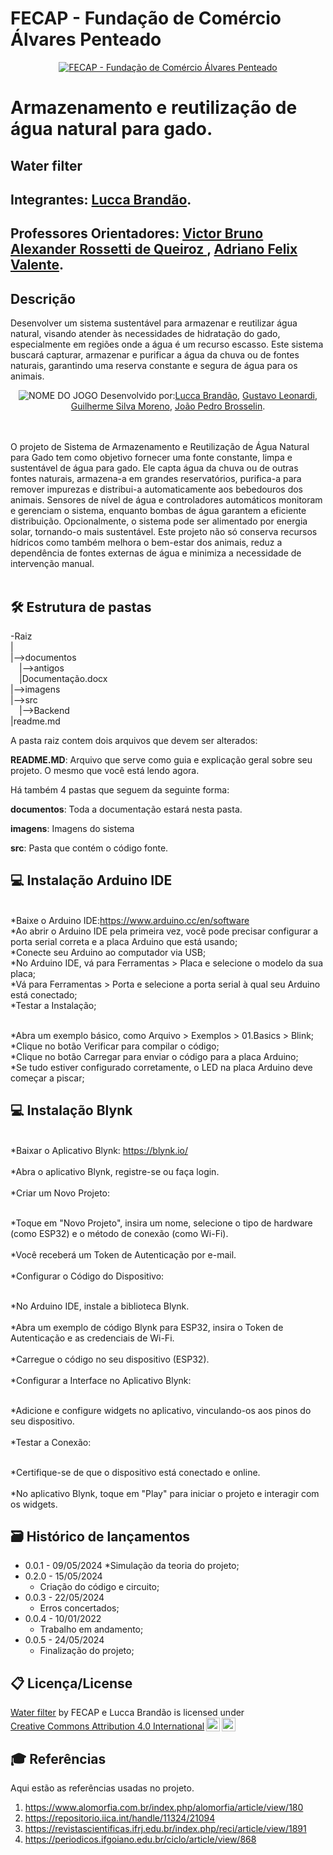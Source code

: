 # FECAP - Fundação de Comércio Álvares Penteado

<p align="center">
<a href= "https://www.fecap.br/"><img src="https://encrypted-tbn0.gstatic.com/images?q=tbn:ANd9GcRhZPrRa89Kma0ZZogxm0pi-tCn_TLKeHGVxywp-LXAFGR3B1DPouAJYHgKZGV0XTEf4AE&usqp=CAU" alt="FECAP - Fundação de Comércio Álvares Penteado" border="0"></a>
</p>

#  Armazenamento e reutilização de água natural para gado.

## Water filter

## Integrantes: <a href="https:https://www.linkedin.com/in/lucca-brand%C3%A3o-821044243/">Lucca Brandão</a></a>.

## Professores Orientadores: <a href="https:https://www.linkedin.com/in/victorbarq/">Victor Bruno Alexander Rossetti de Queiroz </a>, <a href="https://www.linkedin.com/in/adriano-valente-534576135/">Adriano Felix Valente</a>.

## Descrição
Desenvolver um sistema sustentável para armazenar e reutilizar água natural, visando atender às necessidades de hidratação do gado, especialmente em regiões onde a água é um recurso escasso. Este sistema buscará capturar, armazenar e purificar a água da chuva ou de fontes naturais, garantindo uma reserva constante e segura de água para os animais.

<p align="center">
<img src="https://pix4free.org/assets/library/2021-01-20/originals/game.jpg" alt="NOME DO JOGO" border="0">
  Desenvolvido por:<a href="https:https://www.linkedin.com/in/lucca-brand%C3%A3o-821044243/">Lucca Brandão</a>, <a href="https://https://www.linkedin.com/in/gustavo-leonardi-584b00231/">Gustavo Leonardi</a>, <a href="https://www.linkedin.com/in/guilherme-moreno-52847a30b/">Guilherme Silva Moreno</a>, <a href="https://www.linkedin.com/in/jo%C3%A3o-pedro-brosselin-37b22a2b9/">João Pedro Brosselin</a>.
</p>

<br><br>
O projeto de Sistema de Armazenamento e Reutilização de Água Natural para Gado tem como objetivo fornecer uma fonte constante, limpa e sustentável de água para gado. Ele capta água da chuva ou de outras fontes naturais, armazena-a em grandes reservatórios, purifica-a para remover impurezas e distribui-a automaticamente aos bebedouros dos animais. Sensores de nível de água e controladores automáticos monitoram e gerenciam o sistema, enquanto bombas de água garantem a eficiente distribuição. Opcionalmente, o sistema pode ser alimentado por energia solar, tornando-o mais sustentável. Este projeto não só conserva recursos hídricos como também melhora o bem-estar dos animais, reduz a dependência de fontes externas de água e minimiza a necessidade de intervenção manual.
<br><br>

## 🛠 Estrutura de pastas

-Raiz<br>
|<br>
|-->documentos<br>
  &emsp;|-->antigos<br>
  &emsp;|Documentação.docx<br>
|-->imagens<br>
|-->src<br>
  &emsp;|-->Backend<br>
|readme.md<br>

A pasta raiz contem dois arquivos que devem ser alterados:

<b>README.MD</b>: Arquivo que serve como guia e explicação geral sobre seu projeto. O mesmo que você está lendo agora.

Há também 4 pastas que seguem da seguinte forma:

<b>documentos</b>: Toda a documentação estará nesta pasta.

<b>imagens</b>: Imagens do sistema

<b>src</b>: Pasta que contém o código fonte.

## 💻  Instalação Arduino IDE
<br>*Baixe o Arduino IDE:https://www.arduino.cc/en/software
<br>*Ao abrir o Arduino IDE pela primeira vez, você pode precisar configurar a porta serial correta e a placa Arduino que está usando;
<br>*Conecte seu Arduino ao computador via USB;
<br>*No Arduino IDE, vá para Ferramentas > Placa e selecione o modelo da sua placa;
<br>*Vá para Ferramentas > Porta e selecione a porta serial à qual seu Arduino está conectado;
<br>*Testar a Instalação;

<br>*Abra um exemplo básico, como Arquivo > Exemplos > 01.Basics > Blink;
<br>*Clique no botão Verificar para compilar o código;
<br>*Clique no botão Carregar para enviar o código para a placa Arduino;
<br>*Se tudo estiver configurado corretamente, o LED na placa Arduino deve começar a piscar;

## 💻  Instalação Blynk 
<br>*Baixar o Aplicativo Blynk: https://blynk.io/</br>
<br>*Abra o aplicativo Blynk, registre-se ou faça login.</br>
<br>*Criar um Novo Projeto:</br>

<br>*Toque em "Novo Projeto", insira um nome, selecione o tipo de hardware (como ESP32) e o método de conexão (como Wi-Fi).</br>
<br>*Você receberá um Token de Autenticação por e-mail.</br>
<br>*Configurar o Código do Dispositivo:</br>

<br>*No Arduino IDE, instale a biblioteca Blynk.</br>
<br>*Abra um exemplo de código Blynk para ESP32, insira o Token de Autenticação e as credenciais de Wi-Fi.</br>
<br>*Carregue o código no seu dispositivo (ESP32).</br>
<br>*Configurar a Interface no Aplicativo Blynk:</br>

<br>*Adicione e configure widgets no aplicativo, vinculando-os aos pinos do seu dispositivo.</br>
<br>*Testar a Conexão:</br>

<br>*Certifique-se de que o dispositivo está conectado e online.</br>
<br>*No aplicativo Blynk, toque em "Play" para iniciar o projeto e interagir com os widgets.</br>

## 🗃 Histórico de lançamentos

* 0.0.1 - 09/05/2024
    *Simulação da teoria do projeto;
 * 0.2.0 - 15/05/2024
    * Criação do código e circuito;
* 0.0.3 - 22/05/2024
    * Erros concertados;
* 0.0.4 - 10/01/2022
    * Trabalho em andamento;
* 0.0.5 - 24/05/2024
    * Finalização do projeto;

## 📋 Licença/License

<p xmlns:cc="http://creativecommons.org/ns#" xmlns:dct="http://purl.org/dc/terms/"><a property="dct:title" rel="cc:attributionURL" href="https://github.com/2024-1-NADS1-A/Projeto12/tree/main/Template_PI-main">Water filter</a> by <span property="cc:attributionName">FECAP e Lucca Brandão</span> is licensed under <a href="https://creativecommons.org/licenses/by/4.0/?ref=chooser-v1" target="_blank" rel="license noopener noreferrer" style="display:inline-block;">Creative Commons Attribution 4.0 International<img style="height:22px!important;margin-left:3px;vertical-align:text-bottom;" src="https://mirrors.creativecommons.org/presskit/icons/cc.svg?ref=chooser-v1" alt=""><img style="height:22px!important;margin-left:3px;vertical-align:text-bottom;" src="https://mirrors.creativecommons.org/presskit/icons/by.svg?ref=chooser-v1" alt=""></a></p>

## 🎓 Referências

Aqui estão as referências usadas no projeto.

1. https://www.alomorfia.com.br/index.php/alomorfia/article/view/180 
2. https://repositorio.iica.int/handle/11324/21094 
3. https://revistascientificas.ifrj.edu.br/index.php/reci/article/view/1891 
4. https://periodicos.ifgoiano.edu.br/ciclo/article/view/868 
